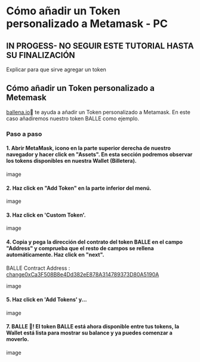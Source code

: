 # Cómo añadir un Token personalizado a Metamask - PC

## IN PROGESS- NO SEGUIR ESTE TUTORIAL HASTA SU FINALIZACIÓN



Explicar para que sirve agregar un token

## Cómo añadir un Token personalizado a Metemask

[ballena.io](https://ballena.io/)🐋 te ayuda a añadir un Token personalizado a Metamask. En este caso añadiremos nuestro token BALLE como ejemplo.

### Paso a paso <a id="step-by-step"></a>

#### 1. Abrir MetaMask, icono en la parte superior derecha de nuestro navegador y hacer click en "Assets". En esta sección podremos observar los tokens disponibles en nuestra Wallet \(Billetera\).



image



#### 2. Haz click en "Add Token" en la parte inferior del menú.



image



#### 3. Haz click en 'Custom Token'.



image



#### 4. Copia y pega la dirección del contrato del token BALLE en el campo "Address" y comprueba que el resto de campos se rellena automáticamente. Haz click en "next".



BALLE Contract Address : [change0xCa3F508B8e4Dd382eE878A314789373D80A5190A](changehttps://bscscan.com/token/0xCa3F508B8e4Dd382eE878A314789373D80A5190A) ​

image



#### 5. Haz click en 'Add Tokens' y...



image



#### 7. BALLE 🐋! El token BALLE está ahora disponible entre tus tokens, la Wallet está lista para mostrar su balance y ya puedes comenzar a moverlo.



image





